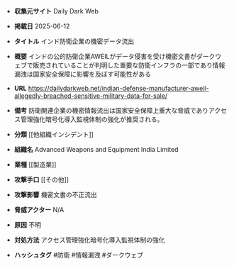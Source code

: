 - **収集元サイト**
Daily Dark Web

- **掲載日**
2025-06-12

- **タイトル**
インド防衛企業の機密データ流出

- **概要**
インドの公的防衛企業AWEILがデータ侵害を受け機密文書がダークウェブで販売されていることが判明した重要な防衛インフラの一部であり情報漏洩は国家安全保障に影響を及ぼす可能性がある

- **URL**
https://dailydarkweb.net/indian-defense-manufacturer-aweil-allegedly-breached-sensitive-military-data-for-sale/

- **備考**
防衛関連企業の機密情報流出は国家安全保障上重大な脅威でありアクセス管理強化暗号化導入監視体制の強化が推奨される。

- **分類**
[[他組織インシデント]]

- **組織名**
Advanced Weapons and Equipment India Limited

- **業種**
[[製造業]]

- **攻撃手口**
[[その他]]

- **攻撃影響**
機密文書の不正流出

- **脅威アクター**
N/A

- **原因**
不明

- **対処方法**
アクセス管理強化暗号化導入監視体制の強化

- **ハッシュタグ**
#防衛 #情報漏洩 #ダークウェブ
